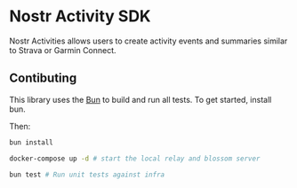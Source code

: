 # Nostr Activity SDK
Nostr Activities allows users to create activity events and summaries similar to Strava or Garmin Connect.

## Contibuting

This library uses the [Bun](https://bun.sh) to build and run all tests. To get started, install bun.

Then:
```bash
bun install

docker-compose up -d # start the local relay and blossom server

bun test # Run unit tests against infra
```

